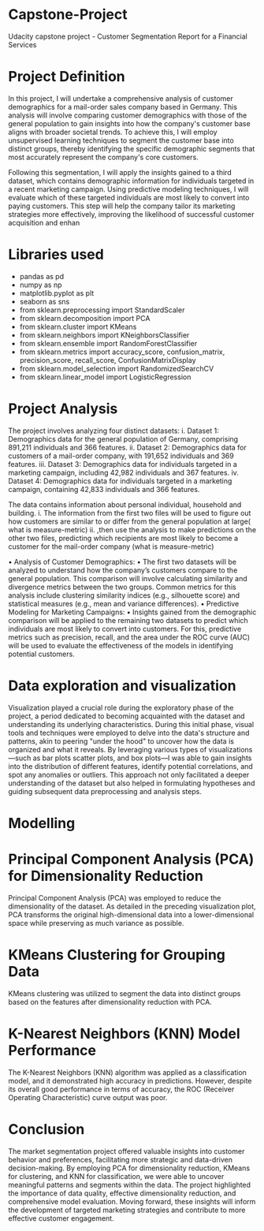 # Capstone-Project
Udacity capstone project - Customer Segmentation Report for a Financial Services
# Project Definition
In this project, I will undertake a comprehensive analysis of customer demographics for a mail-order sales company based in Germany. This analysis will involve comparing customer demographics with those of the general population to gain insights into how the company's customer base aligns with broader societal trends. To achieve this, I will employ unsupervised learning techniques to segment the customer base into distinct groups, thereby identifying the specific demographic segments that most accurately represent the company's core customers.

Following this segmentation, I will apply the insights gained to a third dataset, which contains demographic information for individuals targeted in a recent marketing campaign. Using predictive modeling techniques, I will evaluate which of these targeted individuals are most likely to convert into paying customers. This step will help the company tailor its marketing strategies more effectively, improving the likelihood of successful customer acquisition and enhan

# Libraries used
  - pandas as pd
  - numpy as np
  - matplotlib.pyplot as plt
  - seaborn as sns
  - from sklearn.preprocessing import StandardScaler
  - from sklearn.decomposition import PCA
  - from sklearn.cluster import KMeans
  - from sklearn.neighbors import KNeighborsClassifier
  - from sklearn.ensemble import RandomForestClassifier
  - from sklearn.metrics import accuracy_score, confusion_matrix, precision_score, recall_score, ConfusionMatrixDisplay
  - from sklearn.model_selection import RandomizedSearchCV
  - from sklearn.linear_model import LogisticRegression
  
# Project Analysis
The project involves analyzing four distinct datasets:
i.	Dataset 1: Demographics data for the general population of Germany, comprising 891,211 individuals and 366 features.
ii.	Dataset 2: Demographics data for customers of a mail-order company, with 191,652 individuals and 369 features.
iii.	Dataset 3: Demographics data for individuals targeted in a marketing campaign, including 42,982 individuals and 367 features.
iv.	Dataset 4: Demographics data for individuals targeted in a marketing campaign, containing 42,833 individuals and 366 features.

The data contains information about personal individual, household and building.
i.	The information from the first two files will be used to figure out how customers are similar to or differ from the general population at large( what is measure-metric)
ii.	,then use the analysis to make predictions on the other two files, predicting which recipients are most likely to become a customer for the mail-order company (what is measure-metric)

•  Analysis of Customer Demographics:
•	The first two datasets will be analyzed to understand how the company’s customers compare to the general population. This comparison will involve calculating similarity and divergence metrics between the two groups. Common metrics for this analysis include clustering similarity indices (e.g., silhouette score) and statistical measures (e.g., mean and variance differences).
•  Predictive Modeling for Marketing Campaigns:
•	Insights gained from the demographic comparison will be applied to the remaining two datasets to predict which individuals are most likely to convert into customers. For this, predictive metrics such as precision, recall, and the area under the ROC curve (AUC) will be used to evaluate the effectiveness of the models in identifying potential customers.


# Data exploration and visualization
Visualization played a crucial role during the exploratory phase of the project, a period dedicated to becoming acquainted with the dataset and understanding its underlying characteristics. During this initial phase, visual tools and techniques were employed to delve into the data's structure and patterns, akin to peering "under the hood" to uncover how the data is organized and what it reveals.
By leveraging various types of visualizations—such as bar plots scatter plots, and box plots—I was able to gain insights into the distribution of different features, identify potential correlations, and spot any anomalies or outliers. This approach not only facilitated a deeper understanding of the dataset but also helped in formulating hypotheses and guiding subsequent data preprocessing and analysis steps.

# Modelling

# Principal Component Analysis (PCA) for Dimensionality Reduction

Principal Component Analysis (PCA) was employed to reduce the dimensionality of the dataset. As detailed in the preceding visualization plot, PCA transforms the original high-dimensional data into a lower-dimensional space while preserving as much variance as possible.

# KMeans Clustering for Grouping Data
KMeans clustering was utilized to segment the data into distinct groups based on the features after dimensionality reduction with PCA.
# K-Nearest Neighbors (KNN) Model Performance
The K-Nearest Neighbors (KNN) algorithm was applied as a classification model, and it demonstrated high accuracy in predictions. However, despite its overall good performance in terms of accuracy, the ROC (Receiver Operating Characteristic) curve output was poor.

# Conclusion
The market segmentation project offered valuable insights into customer behavior and preferences, facilitating more strategic and data-driven decision-making. By employing PCA for dimensionality reduction, KMeans for clustering, and KNN for classification, we were able to uncover meaningful patterns and segments within the data. The project highlighted the importance of data quality, effective dimensionality reduction, and comprehensive model evaluation. Moving forward, these insights will inform the development of targeted marketing strategies and contribute to more effective customer engagement.
